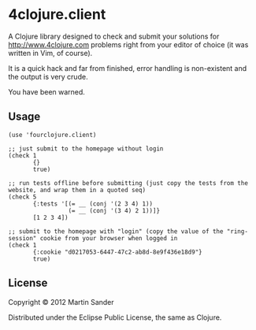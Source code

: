 # 4clojure.client

A Clojure library designed to check and submit your solutions for http://www.4clojure.com problems right from your editor of choice (it was written in Vim, of course).

It is a quick hack and far from finished, error handling is non-existent and the output is very crude.

You have been warned.

## Usage

    (use 'fourclojure.client)

    ;; just submit to the homepage without login
    (check 1
           {}
           true)

    ;; run tests offline before submitting (just copy the tests from the website, and wrap them in a quoted seq)
    (check 5
           {:tests '[(= __ (conj '(2 3 4) 1))
                     (= __ (conj '(3 4) 2 1))]}
           [1 2 3 4])

    ;; submit to the homepage with "login" (copy the value of the "ring-session" cookie from your browser when logged in
    (check 1
           {:cookie "d0217053-6447-47c2-ab8d-8e9f436e18d9"}
           true)

## License

Copyright © 2012 Martin Sander

Distributed under the Eclipse Public License, the same as Clojure.
